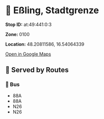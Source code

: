 # 🚉 Eßling, Stadtgrenze


**Stop ID:** at:49:441:0:3

**Zone:** 0100

**Location:** 48.20811586, 16.54064339

[Open in Google Maps](https://www.google.com/maps?q=48.20811586,16.54064339)

## 🚆 Served by Routes

### 🚌 Bus
- 88A
- 88A
- N26
- N26